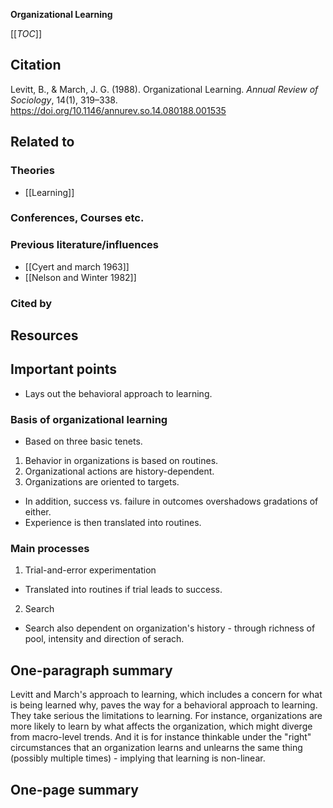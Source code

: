 **Organizational Learning**

[[_TOC_]]

## Citation
Levitt, B., & March, J. G. (1988). Organizational Learning. *Annual Review of Sociology*, 14(1), 319–338. https://doi.org/10.1146/annurev.so.14.080188.001535

## Related to

### Theories
* [[Learning]]

### Conferences, Courses etc.

### Previous literature/influences
* [[Cyert and march 1963]]
* [[Nelson and Winter 1982]]

### Cited by

## Resources

## Important points
* Lays out the behavioral approach to learning.

### Basis of organizational learning

* Based on three basic tenets.
1. Behavior in organizations is based on routines.
2. Organizational actions are history-dependent.
3. Organizations are oriented to targets.
* In addition, success vs. failure in outcomes overshadows gradations of either.
* Experience is then translated into routines.

### Main processes

1. Trial-and-error experimentation
* Translated into routines if trial leads to success.
2. Search
* Search also dependent on organization's history - through richness of pool, intensity and direction of serach.

## One-paragraph summary

Levitt and March's approach to learning, which includes a concern for what is being learned why, paves the way for a behavioral approach to learning. They take serious the limitations to learning. For instance, organizations are more likely to learn by what affects the organization, which might diverge from macro-level trends. And it is for instance thinkable under the "right" circumstances that an organization learns and unlearns the same thing (possibly multiple times) - implying that learning is non-linear.

## One-page summary